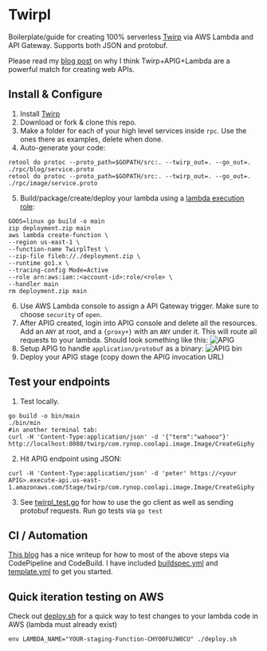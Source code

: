 # Twirpl

Boilerplate/guide for creating 100% serverless [Twirp](https://blog.twitch.tv/twirp-a-sweet-new-rpc-framework-for-go-5f2febbf35f#a99f) via AWS Lambda and API Gateway.  Supports both JSON and protobuf.

Please read my [blog post]() on why I think Twirp+APIG+Lambda are a powerful match for creating web APIs.

## Install & Configure

1. Install [Twirp](https://github.com/twitchtv/twirp/wiki)
1. Download or fork & clone this repo.
1. Make a folder for each of your high level services inside `rpc`.  Use the ones there as examples, delete when done.
1. Auto-generate your code:
```
retool do protoc --proto_path=$GOPATH/src:. --twirp_out=. --go_out=. ./rpc/blog/service.proto 
retool do protoc --proto_path=$GOPATH/src:. --twirp_out=. --go_out=. ./rpc/image/service.proto 
```
5. Build/package/create/deploy your lambda using a [lambda execution role](https://docs.aws.amazon.com/lambda/latest/dg/intro-permission-model.html#lambda-intro-execution-role):

```
GOOS=linux go build -o main
zip deployment.zip main
aws lambda create-function \
--region us-east-1 \
--function-name TwirplTest \
--zip-file fileb://./deployment.zip \
--runtime go1.x \
--tracing-config Mode=Active
--role arn:aws:iam::<account-id>:role/<role> \
--handler main
rm deployment.zip main
```
6. Use AWS Lambda console to assign a API Gateway trigger.  Make sure to choose `security` of `open`.
7. After APIG created, login into APIG console and delete all the resources.  Add an `ANY` at root, and a `{proxy+}` with an `ANY` under it.  This will route all requests to your lambda.  Should look something like this:
![APIG](https://rynop.files.wordpress.com/2018/01/screen-shot-2018-01-22-at-4-44-47-pm.png?w=2720)
8. Setup APIG to handle `application/protobuf` as a binary:
![APIG bin](https://rynop.files.wordpress.com/2018/01/screen-shot-2018-01-22-at-3-20-18-pm.png?w=1848)
9. Deploy your APIG stage (copy down the APIG invocation URL)

## Test your endpoints

1. Test locally.
```
go build -o bin/main
./bin/min
#in another terminal tab:
curl -H 'Content-Type:application/json' -d '{"term":"wahooo"}' http://localhost:8080/twirp/com.rynop.coolapi.image.Image/CreateGiphy
```
2. Hit APIG endpoint using JSON:
```
curl -H 'Content-Type:application/json' -d 'peter' https://<your APIG>.execute-api.us-east-1.amazonaws.com/Stage/twirp/com.rynop.coolapi.image.Image/CreateGiphy
```
3. See [twirpl_test.go](./twirpl_test.go) for how to use the go client as well as sending protobuf requests.  Run go tests via `go test`

## CI / Automation

[This blog](https://aws.amazon.com/blogs/compute/announcing-go-support-for-aws-lambda/) has a nice writeup for how to most of the above steps via CodePipeline and CodeBuild.  I have included [buildspec.yml](buildspec.yml) and [template.yml](./template.yml) to get you started.

## Quick iteration testing on AWS

Check out [deploy.sh](./deploy.sh) for a quick way to test changes to your lambda code in AWS (lambda must already exist)

```
env LAMBDA_NAME="YOUR-staging-Function-CHYO0FUJW8CU" ./deploy.sh
```
